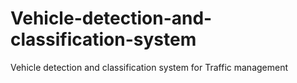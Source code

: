 # Vehicle-detection-and-classification-system
Vehicle detection and classification system for Traffic management
